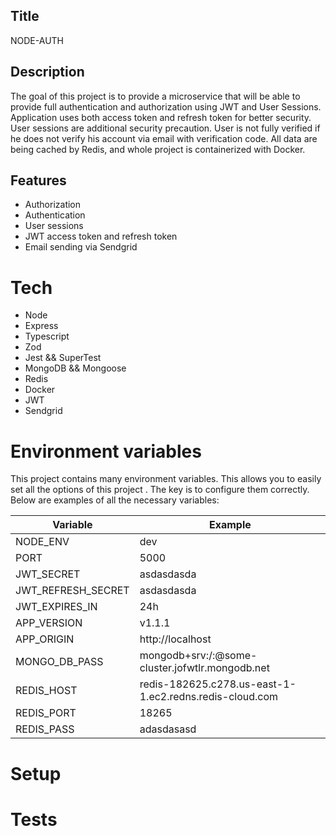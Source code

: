 

## Title
NODE-AUTH

## Description
The goal of this project is to provide a microservice that will be able to provide full authentication and authorization using JWT and User Sessions. 
Application uses both access token and refresh token for better security. User sessions are additional security precaution. User is not fully verified if he does not verify his account via email with verification code.
All data are being cached by Redis, and whole project is containerized with Docker.

## Features
  - Authorization
  - Authentication
  - User sessions
  - JWT access token and refresh token
  - Email sending via Sendgrid

# Tech
  - Node
  - Express
  - Typescript
  - Zod
  - Jest && SuperTest
  - MongoDB && Mongoose
  - Redis
  - Docker
  - JWT
  - Sendgrid

# Environment variables
This project contains many environment variables. This allows you to easily set all the options of this project .  The key is to configure them correctly.
Below are examples of all the necessary variables:

| Variable                 | Example    |
|--------------------------|------------|
| NODE_ENV                 | dev        |
| PORT                     | 5000       |
| JWT_SECRET               | asdasdasda |
| JWT_REFRESH_SECRET       | asdasdasda |
| JWT_EXPIRES_IN           | 24h        |
| APP_VERSION              | v1.1.1     |
| APP_ORIGIN               | http://localhost |
| MONGO_DB_PASS            | mongodb+srv:/<username>:<Password>@some-cluster.jofwtlr.mongodb.net |
| REDIS_HOST               | redis-182625.c278.us-east-1-1.ec2.redns.redis-cloud.com |
| REDIS_PORT               | 18265      |
| REDIS_PASS               | adasdasasd |

# Setup 
# Tests
  
